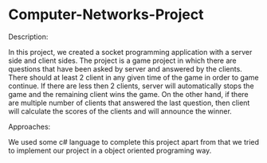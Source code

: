 # Computer-Networks-Project

Description:

In this project, we created a socket programming application with a server side and client sides. 
The project is a game project in which there are questions that have been asked by server and answered by the clients.
There should at least 2 client in any given time of the game in order to game continue. If there are less then 2 clients, 
server will automatically stops the game and the remaining client wins the game. On the other hand, if there are multiple number of clients 
that answered the last question, then client will calculate the scores of the clients and will announce the winner.

Approaches:

We used some c# language to complete this project apart from that we tried to implement our project in a object oriented programing way.
